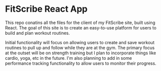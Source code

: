 # FitScribe React App

This repo conatins all the files for the client of my FitScribe site, built using React. The goal of this site is to create an easy-to-use platform for users to build and plan workout routines. 

Initial functionality will focus on allowing users to create and save workout routines to pull up and follow while they are at the gym. The primary focus at the outset will be on strength training but I plan to incorporate things like cardio, yoga, etc in the future. I'm also planning to add in some performance tracking functionality to allow users to monitor their progress.  